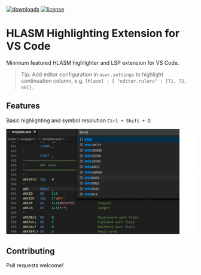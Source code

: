 [![downloads](https://img.shields.io/visual-studio-marketplace/d/kelosky.ibm-assembler)](https://marketplace.visualstudio.com/items?itemName=kelosky.ibm-assembler)
[![license](https://img.shields.io/github/license/dkelosky/vscode-ibm-hlasm)](https://github.com/dkelosky/vscode-ibm-hlasm)

# HLASM Highlighting Extension for VS Code

Minimum featured HLASM highlighter and LSP extension for VS Code.

> Tip: Add editor configuration in `user.settings` to highlight continuation column, e.g. `[hlasm] : { "editor.rulers" : [71, 72, 80]},`

## Features

Basic highlighting and symbol resolution `Ctrl + Shift + O`:

![Highlighting](./docs/images/symbols.png)

## Contributing

Pull requests welcome!
